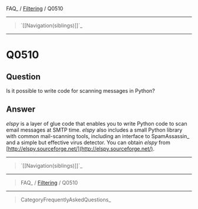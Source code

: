 FAQ\_ / [Filtering](FAQ/Filtering) / Q0510

* * * * *

> \`[[Navigation(siblings)]]\`\_

* * * * *

Q0510
=====

Question
--------

Is it possible to write code for scanning messages in Python?

Answer
------

*elspy* is a layer of glue code that enables you to write Python code to
scan email messages at SMTP time. *elspy* also includes a small Python
library with common mail-scanning tools, including an interface to
SpamAssassin\_ and a simple but effective virus detector. You can obtain
*elspy* from
[http://elspy.sourceforge.net/](http://elspy.sourceforge.net/).

* * * * *

> \`[[Navigation(siblings)]]\`\_

* * * * *

> FAQ\_ / [Filtering](FAQ/Filtering) / Q0510

* * * * *

> CategoryFrequentlyAskedQuestions\_
